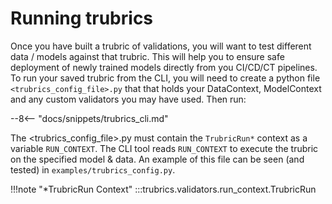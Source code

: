 # Running trubrics
Once you have built a trubric of validations, you will want to test different data / models against that trubric.
This will help you to ensure safe deployment of newly trained models directly from you CI/CD/CT pipelines. To run your
saved trubric from the CLI, you will need to create a python file `<trubrics_config_file>.py` that that holds your DataContext, ModelContext and any
custom validators you may have used. Then run:

--8<-- "docs/snippets/trubrics_cli.md"

The <trubrics_config_file>.py must contain the `TrubricRun*` context as a variable `RUN_CONTEXT`. The CLI tool reads `RUN_CONTEXT`
to execute the trubric on the specified model & data. An example of this file can be seen (and tested) in `examples/trubrics_config.py`.

!!!note "*TrubricRun Context"
    :::trubrics.validators.run_context.TrubricRun
